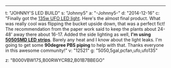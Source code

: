 ---
t: "JOHNNY'S LED BUILD"
s: "Johnny5"
a: "-Johnny5-"
d: "2014-12-16"
c: "Finally got the <a href='https://amzn.to/36NO5zr'>135w UFO LED light</a>. Here's the almost final product. What was really cool was flipping the bucket upside down, that was a perfect fict! The recommendation from the paper work said to keep the plants about 24-48' away there about 16-17. Added the side lighting as well, <strong>I'm using <a href='http://www.amazon.com/gp/product/B00BPIWY28/ref=as_li_ss_tl?ie=UTF8&camp=1789&creative=390957&creativeASIN=B00BPIWY28&linkCode=as2&tag=spacbuck-20'>5050SMD LED strips</a></strong>. Barely any heat and I know about the light leaks. I'm going to get some <strong>90degree PBS piping </strong>to help with that. Thanks everyone in this awesome community!"
v: "12521"
g: "5050,5gal,pcfan,ufo,ufo135"

z: "B000VBW17S,B00RWYCRB2,B01B7BBEGO"
